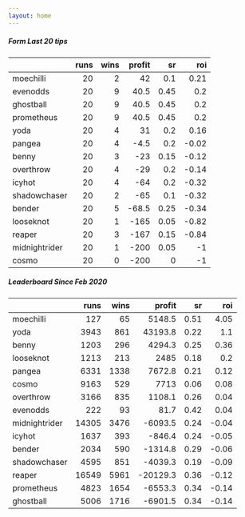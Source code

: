 ```yaml
---   
layout: home   
---   
```



##### Form Last 20 tips   

|               |   runs |   wins |   profit |   sr |   roi |
|:--------------|-------:|-------:|---------:|-----:|------:|
| moechilli     |     20 |      2 |     42   | 0.1  |  0.21 |
| evenodds      |     20 |      9 |     40.5 | 0.45 |  0.2  |
| ghostball     |     20 |      9 |     40.5 | 0.45 |  0.2  |
| prometheus    |     20 |      9 |     40.5 | 0.45 |  0.2  |
| yoda          |     20 |      4 |     31   | 0.2  |  0.16 |
| pangea        |     20 |      4 |     -4.5 | 0.2  | -0.02 |
| benny         |     20 |      3 |    -23   | 0.15 | -0.12 |
| overthrow     |     20 |      4 |    -29   | 0.2  | -0.14 |
| icyhot        |     20 |      4 |    -64   | 0.2  | -0.32 |
| shadowchaser  |     20 |      2 |    -65   | 0.1  | -0.32 |
| bender        |     20 |      5 |    -68.5 | 0.25 | -0.34 |
| looseknot     |     20 |      1 |   -165   | 0.05 | -0.82 |
| reaper        |     20 |      3 |   -167   | 0.15 | -0.84 |
| midnightrider |     20 |      1 |   -200   | 0.05 | -1    |
| cosmo         |     20 |      0 |   -200   | 0    | -1    |

##### Leaderboard Since Feb 2020   

|               |   runs |   wins |   profit |   sr |   roi |
|:--------------|-------:|-------:|---------:|-----:|------:|
| moechilli     |    127 |     65 |   5148.5 | 0.51 |  4.05 |
| yoda          |   3943 |    861 |  43193.8 | 0.22 |  1.1  |
| benny         |   1203 |    296 |   4294.3 | 0.25 |  0.36 |
| looseknot     |   1213 |    213 |   2485   | 0.18 |  0.2  |
| pangea        |   6331 |   1338 |   7672.8 | 0.21 |  0.12 |
| cosmo         |   9163 |    529 |   7713   | 0.06 |  0.08 |
| overthrow     |   3166 |    835 |   1108.1 | 0.26 |  0.04 |
| evenodds      |    222 |     93 |     81.7 | 0.42 |  0.04 |
| midnightrider |  14305 |   3476 |  -6093.5 | 0.24 | -0.04 |
| icyhot        |   1637 |    393 |   -846.4 | 0.24 | -0.05 |
| bender        |   2034 |    590 |  -1314.8 | 0.29 | -0.06 |
| shadowchaser  |   4595 |    851 |  -4039.3 | 0.19 | -0.09 |
| reaper        |  16549 |   5961 | -20129.3 | 0.36 | -0.12 |
| prometheus    |   4823 |   1654 |  -6553.3 | 0.34 | -0.14 |
| ghostball     |   5006 |   1716 |  -6901.5 | 0.34 | -0.14 |